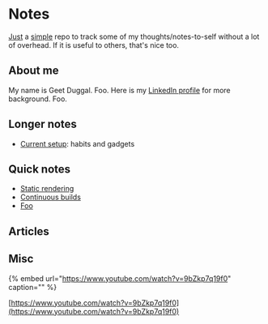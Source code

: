 # Notes

[Just](continuous-builds/#oink) a [simple](continuous-builds/#oink) repo to track some of my thoughts/notes-to-self without a lot of overhead. If it is useful to others, that's nice too.

## About me

My name is Geet Duggal. Foo. Here is my [LinkedIn profile](https://github.com/geetduggal/notes/tree/719c78ec43b358c4b532992f56aa2f07246fae48/www.linkedin.com/in/geet-duggal-14321330/README.md) for more background.   Foo.

## Longer notes

* [Current setup](current-setup/#transportation): habits and gadgets

## Quick notes

* [Static rendering](continuous-builds/static-rendering.md)
* [Continuous builds](continuous-builds/)
* [Foo](current-setup/fdojfoj.md)

## Articles

## Misc

{% embed url="https://www.youtube.com/watch?v=9bZkp7q19f0" caption="" %}

[https://www.youtube.com/watch?v=9bZkp7q19f0](https://www.youtube.com/watch?v=9bZkp7q19f0)

